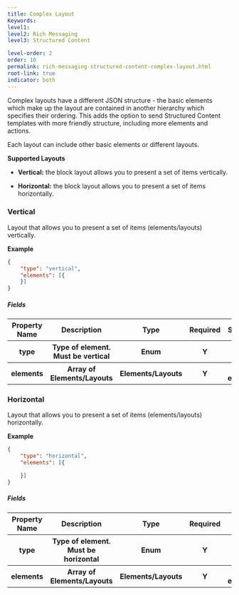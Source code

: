 ```yaml
---
title: Complex Layout
Keywords:
level1:
level2: Rich Messaging
level3: Structured Content

level-order: 2
order: 10
permalink: rich-messaging-structured-content-complex-layout.html
root-link: true
indicator: both
---
```


Complex layouts have a different JSON structure - the basic elements which make up the layout are contained in another hierarchy which specifies their ordering.
This adds the option to send Structured Content templates with more friendly structure, including more elements and actions.

Each layout can include other basic elements or different layouts.

**Supported Layouts**

* **Vertical:** the block layout allows you to present a set of items vertically.

* **Horizontal:** the block layout allows you to present a set of items horizontally.

### Vertical

Layout that allows you to present a set of items (elements/layouts) vertically.

**Example**

```json
{
	"type": "vertical",
	"elements": [{
	}]
}
```

##### **Fields**

<table>
<thead>  
<tr>
    <th>Property Name</th>
    <th>Description</th>
    <th>Type</th>
    <th>Required</th>
    <th>Size limit</th>
  </tr>
  </thead>
  <tbody>
  <tr>
    <th>type</th>
    <th>Type of element. Must be vertical</th>
    <th>Enum</th>
    <th>Y</th>
    <th></th>
  </tr>
  <tr>
    <th>elements</th>
    <th>Array of Elements/Layouts</th>
    <th>Elements/Layouts</th>
    <th>Y
</th>
    <th>256 elements</th>
  </tr>
  </tbody>
</table>


### Horizontal

Layout that allows you to present a set of items (elements/layouts) horizontally.

**Example**

```json
{
	"type": "horizontal",
	"elements": [{

	}]
}
```

##### **Fields**

<table>
<thead>
  <tr>
    <th>Property Name</th>
    <th>Description</th>
    <th>Type</th>
    <th>Required</th>
    <th>Size Limit</th>
  </tr>
  </thead>
  <tbody>
  <tr>
    <th>type</th>
    <th>Type of element. Must be horizontal</th>
    <th>Enum</th>
    <th>Y</th>
    <th></th>
  </tr>
  <tr>
    <th>elements</th>
    <th>Array of Elements/Layouts</th>
    <th>Elements/Layouts</th>
    <th>Y
</th>
    <th>256 elements</th>
  </tr>
  </tbody>
</table>
